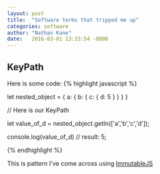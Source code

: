 ```yaml
---
layout: post
title:  "Software terms that tripped me up"
categories: software
author: "Nathan Kane"
date:   2016-03-01 13:33:54 -0800
---
```


KeyPath
--------

Here is some code:
{% highlight javascript %}

let nested_object = {
  a: {
    b: {
      c: {
        d: 5
      }
    }
  }
}

// Here is our KeyPath

let value_of_d = nested_object.getIn(['a','b','c','d']);

console.log(value_of_d)
// result: 5;

{% endhighlight %}

This is pattern I've come across using [ImmutableJS](https://facebook.github.io/immutable-js/)
